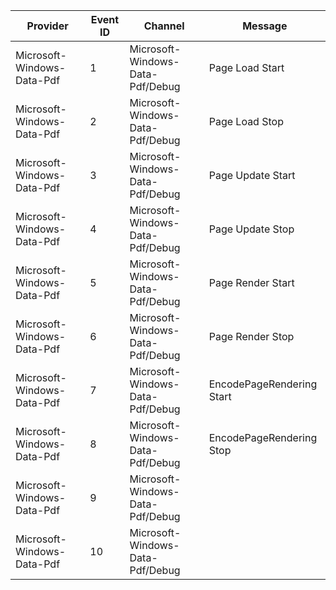 Provider                    |  Event ID  |  Channel                           |  Message
----------------------------|------------|------------------------------------|---------------------------
Microsoft-Windows-Data-Pdf  |  1         |  Microsoft-Windows-Data-Pdf/Debug  |  Page Load Start
Microsoft-Windows-Data-Pdf  |  2         |  Microsoft-Windows-Data-Pdf/Debug  |  Page Load Stop
Microsoft-Windows-Data-Pdf  |  3         |  Microsoft-Windows-Data-Pdf/Debug  |  Page Update Start
Microsoft-Windows-Data-Pdf  |  4         |  Microsoft-Windows-Data-Pdf/Debug  |  Page Update Stop
Microsoft-Windows-Data-Pdf  |  5         |  Microsoft-Windows-Data-Pdf/Debug  |  Page Render Start
Microsoft-Windows-Data-Pdf  |  6         |  Microsoft-Windows-Data-Pdf/Debug  |  Page Render Stop
Microsoft-Windows-Data-Pdf  |  7         |  Microsoft-Windows-Data-Pdf/Debug  |  EncodePageRendering Start
Microsoft-Windows-Data-Pdf  |  8         |  Microsoft-Windows-Data-Pdf/Debug  |  EncodePageRendering Stop
Microsoft-Windows-Data-Pdf  |  9         |  Microsoft-Windows-Data-Pdf/Debug  |
Microsoft-Windows-Data-Pdf  |  10        |  Microsoft-Windows-Data-Pdf/Debug  |
